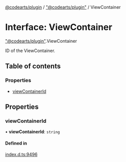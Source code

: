 [@codearts/plugin](../README.md) / ["@codearts/plugin"](../modules/_codearts_plugin_.md) / ViewContainer

# Interface: ViewContainer

["@codearts/plugin"](../modules/_codearts_plugin_.md).ViewContainer

ID of the ViewContainer.

## Table of contents

### Properties

- [viewContainerId](codearts_plugin_.ViewContainer.md#viewcontainerid)

## Properties

### viewContainerId

• **viewContainerId**: `string`

#### Defined in

[index.d.ts:9496](https://github.com/shuyaqian/cloudide-plugin-api/blob/5b69219/index.d.ts#L9496)
